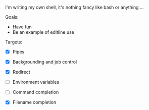 I'm writing my own shell, it's nothing fancy like bash or anything ...

Goals:
- Have fun
- Be an example of editline use

Targets:
- [X] Pipes
- [X] Backgrounding and job control
- [X] Redirect
- [ ] Environment variables
- [ ] Command completion
- [X] Filename completion


